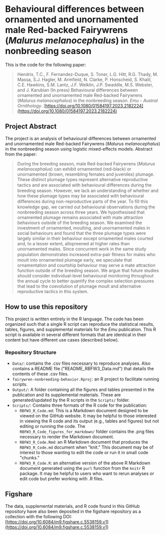 # Behavioural differences between ornamented and unornamented male Red-backed Fairywrens (*Malurus melanocephalus*) in the nonbreeding season
 This is the code for the following paper: 
 
 >  Hendrix, T.C., F. Fernandez-Duque, S. Toner, L.G. Hitt, R.G. Thady, M. Massa, S.J. Hagler, M. Armfield, N. Clarke, P. Honscheid, S. Khalil, C.E. Hawkins, S.M. Lantz, J.F. Welklin, J.P. Swaddle, M.S. Webster, and J. Karubian (In press) Behavioural differences between ornamented and unornamented male Red-backed Fairywrens (*Malurus melanocephalus*) in the nonbreeding season. *Emu - Austral Ornithology*. [https://doi.org/10.1080/01584197.2023.2182224](https://doi.org/10.1080/01584197.2023.2182224)
 
 
## Project Abstract
The project is an analysis of behavioural differences between ornamented and unornamented male Red-backed Fairywrens (*Malurus melanocephalus*) in the nonbreeding season using logistic mixed-effects models. Abstract from the paper:

> During the breeding season, male Red-backed Fairywrens (*Malurus melanocephalus*) can exhibit ornamented (red-black) or unornamented (brown, resembling females and juveniles) plumage. These distinct plumage types represent alternative reproductive tactics and are associated with behavioural diﬀerences during the breeding season. However, we lack an understanding of whether and how these plumage types may be associated with behavioural diﬀerences during non-reproductive parts of the year. To ﬁll this knowledge gap, we carried out behavioural observations during the nonbreeding season across three years. We hypothesised that ornamented plumage remains associated with mate attraction behaviours outside of the breeding season. We examined the investment of ornamented, moulting, and unornamented males in social behaviours and found that the three plumage types were largely similar in their behaviour except ornamented males courted and, to a lesser extent, allopreened at higher rates than unornamented males. Since concurrent work in the same study population demonstrates increased extra-pair ﬁtness for males who moult into ornamented plumage early, we speculate that ornamentation and courtship behaviour may serve a mate attraction function outside of the breeding season. We argue that future studies should consider individual-level behavioural monitoring throughout the annual cycle to better quantify the complex selection pressures that lead to the coevolution of plumage moult and alternative reproductive tactics in this system.


## How to use this repository
This project is written entirely in the R language. The code has been organized such that a single R script can reproduce the statistical results, tables, figures, and supplemental materials for the *Emu* publication. This R script is available in several different formats that are identical in their content but have different use cases (described below). 

### Repository Structure

* `Data/`: contains the .csv files necessary to reproduce analyses. Also contains a README file ("README\_RBFW3_Data.md") that details the contents of these .csv files. 
* `fairywren-nonbreeding-behavior.Rproj`: an R project to facilitate running scripts. 
* `Output/`: A folder containing all the figures and tables presented in the publication and its supplemental materials. These are generated/updated by the R scripts in the `Scripts/` folder. 
* `Scripts/`: Contains three formats of the R code for the publication:
	+ `RBFW3_R_Code.md`: This is a Markdown document designed to be viewed on the GitHub website. It may be helpful to those interested in viewing the R code and its output (e.g., tables and figures) but not editing or running the code. The `RBFW3_R_Code_figures_for_markdown/` folder contains the .png files necessary to render the Markdown document.
	+ `RBFW3_R_Code.Rmd`: an R Markdown document that produces the `RBFW3_R_Code.md` document when "knit." This document may be of interest to those wanting to edit the code or run it in small code "chunks."
	+ `RBFW3_R_Code.R`: an alternative version of the above R Markdown document generated using the `purl` function from the `knitr` R package. It may be helpful to users who want to rerun analyses or edit code but prefer working with .R files.     


## Figshare 
The data, supplemental materials, and R code found in this GitHub repository have also been deposited in the figshare repository as a collection with the following DOI: [https://doi.org/10.6084/m9.figshare.c.5538159.v1](https://doi.org/10.6084/m9.figshare.c.5538159.v1)
